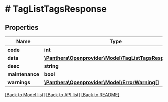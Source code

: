 # # TagListTagsResponse

## Properties

Name | Type | Description | Notes
------------ | ------------- | ------------- | -------------
**code** | **int** |  | [optional]
**data** | [**\Panthera\Openprovider\Model\TagListTagsResponseData**](TagListTagsResponseData.md) |  | [optional]
**desc** | **string** |  | [optional]
**maintenance** | **bool** |  | [optional]
**warnings** | [**\Panthera\Openprovider\Model\ErrorWarning[]**](ErrorWarning.md) |  | [optional]

[[Back to Model list]](../../README.md#models) [[Back to API list]](../../README.md#endpoints) [[Back to README]](../../README.md)
